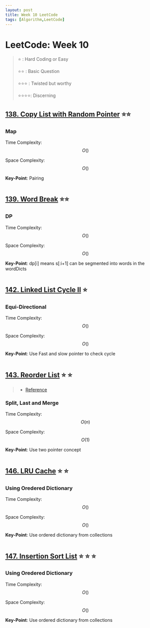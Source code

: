 ```yaml
---
layout: post
title: Week 10 LeetCode
tags: [Algorithm,LeetCode]
---
```

# LeetCode: Week 10
> :star: : Hard Coding or Easy
>
> :star::star: : Basic Question
>
> :star::star::star: : Twisted but worthy
>
> :star::star::star::star:: Discerning

## [138. Copy List with Random Pointer](https://leetcode.com/problems/copy-list-with-random-pointer/) :star::star:

### Map

Time Complexity: $$O()$$

Space Complexity: $$O()$$

**Key-Point**:  Pairing


```python

```

## [139. Word Break](https://leetcode.com/problems/word-break/) :star::star:

### DP

Time Complexity: $$O()$$

Space Complexity: $$O()$$

**Key-Point**:  dp\[i] means s\[:i+1] can be segmented into words in the wordDicts 


```python

```

## [142. Linked List Cycle II](https://leetcode.com/problems/linked-list-cycle-ii/) :star:

### Equi-Directional

Time Complexity: $$O()$$

Space Complexity: $$O()$$

**Key-Point**: Use Fast and slow pointer to check cycle


```python

```

## [143. Reorder List](https://leetcode.com/problems/reorder-list/) :star: :star:
> * [Reference](https://leetcode.com/problems/reorder-list/discuss/44988/A-python-solution-O(n)-time-O(1)-space)

### Split, Last and Merge

Time Complexity: $$O(n)$$

Space Complexity: $$O(1)$$

**Key-Point**: Use two pointer concept


```python

```


## [146. LRU Cache](https://leetcode.com/problems/lru-cache/) :star: :star:

### Using Oredered Dictionary

Time Complexity: $$O()$$

Space Complexity: $$O()$$

**Key-Point**: Use ordered dictionary from collections


```python

```

## [147. Insertion Sort List](https://leetcode.com/problems/insertion-sort-list/) :star: :star: :star:

### Using Oredered Dictionary

Time Complexity: $$O()$$

Space Complexity: $$O()$$

**Key-Point**: Use ordered dictionary from collections


```python

```
